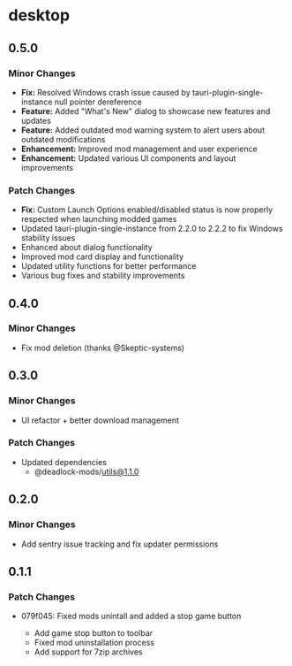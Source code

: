 # desktop

## 0.5.0

### Minor Changes

- **Fix:** Resolved Windows crash issue caused by tauri-plugin-single-instance null pointer dereference
- **Feature:** Added "What's New" dialog to showcase new features and updates  
- **Feature:** Added outdated mod warning system to alert users about outdated modifications
- **Enhancement:** Improved mod management and user experience
- **Enhancement:** Updated various UI components and layout improvements

### Patch Changes

- **Fix:** Custom Launch Options enabled/disabled status is now properly respected when launching modded games
- Updated tauri-plugin-single-instance from 2.2.0 to 2.2.2 to fix Windows stability issues
- Enhanced about dialog functionality
- Improved mod card display and functionality  
- Updated utility functions for better performance
- Various bug fixes and stability improvements

## 0.4.0

### Minor Changes

- Fix mod deletion (thanks @Skeptic-systems)

## 0.3.0

### Minor Changes

- UI refactor + better download management

### Patch Changes

- Updated dependencies
  - @deadlock-mods/utils@1.1.0

## 0.2.0

### Minor Changes

- Add sentry issue tracking and fix updater permissions

## 0.1.1

### Patch Changes

- 079f045: Fixed mods unintall and added a stop game button

  - Add game stop button to toolbar
  - Fixed mod uninstallation process
  - Add support for 7zip archives
